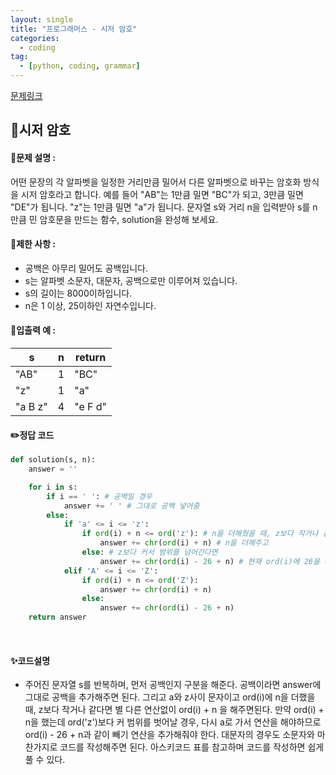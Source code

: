 ```yaml
---
layout: single
title: "프로그래머스 - 시저 암호"
categories: 
  - coding
tag:
  - [python, coding, grammar]
--- 
```

[문제링크](https://school.programmers.co.kr/learn/courses/30/lessons/12926)  

## 📌시저 암호

#### 📖문제 설명 :  
어떤 문장의 각 알파벳을 일정한 거리만큼 밀어서 다른 알파벳으로 바꾸는 암호화 방식을 시저 암호라고 합니다. 예를 들어 "AB"는 1만큼 밀면 "BC"가 되고, 3만큼 밀면 "DE"가 됩니다. "z"는 1만큼 밀면 "a"가 됩니다. 문자열 s와 거리 n을 입력받아 s를 n만큼 민 암호문을 만드는 함수, solution을 완성해 보세요.

#### 📖제한 사항 :  
- 공백은 아무리 밀어도 공백입니다.
- s는 알파벳 소문자, 대문자, 공백으로만 이루어져 있습니다.
- s의 길이는 8000이하입니다.
- n은 1 이상, 25이하인 자연수입니다.
  
#### 📖입출력 예 : 

|s|n|return|
|---|---|---|
|"AB"|1|"BC"|
|"z"|1|"a"|
|"a B z"|4|"e F d"|

#### ✏️정답 코드
```python
def solution(s, n):
    answer = ''

    for i in s:
        if i == ' ': # 공백일 경우
            answer += ' ' # 그대로 공백 넣어줌
        else:
            if 'a' <= i <= 'z':
                if ord(i) + n <= ord('z'): # n을 더해줬을 때, z보다 작거나 같으면 
                    answer += chr(ord(i) + n) # n을 더해주고
                else: # z보다 커서 범위를 넘어간다면 
                    answer += chr(ord(i) - 26 + n) # 현재 ord(i)에 26을 빼준 후, n을 더해준다
            elif 'A' <= i <= 'Z':
                if ord(i) + n <= ord('Z'):
                    answer += chr(ord(i) + n)
                else:
                    answer += chr(ord(i) - 26 + n)
    return answer
```


<br>

#### ✨코드설명
- 주어진 문자열 s를 반복하며, 먼저 공백인지 구분을 해준다. 공백이라면 answer에 그대로 공백을 추가해주면 된다.
  그리고 a와 z사이 문자이고 ord(i)에 n을 더했을 때, z보다 작거나 같다면 별 다른 연산없이 ord(i) + n 을 해주면된다.
  만약 ord(i) + n을 했는데 ord('z')보다 커 범위를 벗어날 경우, 다시 a로 가서 연산을 해야하므로 ord(i) - 26 + n과 같이 빼기 연산을 추가해줘야 한다.
  대문자의 경우도 소문자와 마찬가지로 코드를 작성해주면 된다. 아스키코드 표를 참고하며 코드를 작성하면 쉽게 풀 수 있다. 



